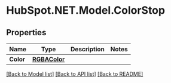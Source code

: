 # HubSpot.NET.Model.ColorStop

## Properties

Name | Type | Description | Notes
------------ | ------------- | ------------- | -------------
**Color** | [**RGBAColor**](RGBAColor.md) |  | 

[[Back to Model list]](../README.md#documentation-for-models) [[Back to API list]](../README.md#documentation-for-api-endpoints) [[Back to README]](../README.md)

